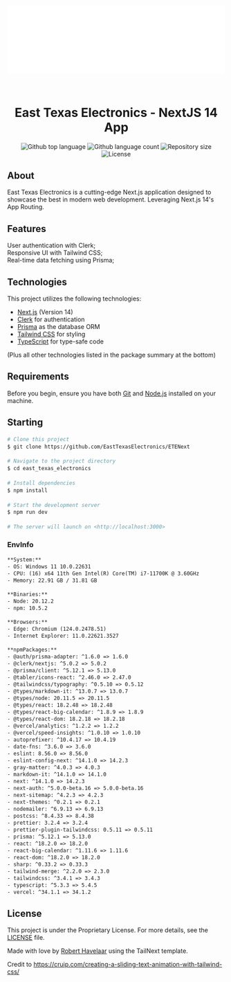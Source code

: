 <div align="center" id="top"> 
  <!-- You can add a representative image or gif of the application here -->
  <img src="/src/assets/images/Brand Kit/Logo Files/Logo_White_Blue/Logo_White_Blue.png" alt="ETE LOGO" />

  &#xa0;
</div>

<h1 align="center">East Texas Electronics - NextJS 14 App</h1>

<p align="center">
  <img alt="Github top language" src="https://img.shields.io/github/languages/top/EastTexasElectronics/ETENext?color=56BEB8">
  <img alt="Github language count" src="https://img.shields.io/github/languages/count/EastTexasElectronics/ETENext?color=56BEB8">
  <img alt="Repository size" src="https://img.shields.io/github/repo-size/EastTexasElectronics/ETENext?color=56BEB8">
  <img alt="License" src="https://img.shields.io/github/license/EastTexasElectronics/ETENext?color=56BEB8">
</p>

## About ##

East Texas Electronics is a cutting-edge Next.js application designed to showcase the best in modern web development. Leveraging Next.js 14's App Routing.

## Features ##

User authentication with Clerk;\
Responsive UI with Tailwind CSS;\
Real-time data fetching using Prisma;

## Technologies ##

This project utilizes the following technologies:

- [Next.js](https://nextjs.org/) (Version 14)
- [Clerk](https://clerk.dev/) for authentication
- [Prisma](https://www.prisma.io/) as the database ORM
- [Tailwind CSS](https://tailwindcss.com/) for styling
- [TypeScript](https://www.typescriptlang.org/) for type-safe code

(Plus all other technologies listed in the package summary at the bottom)

## Requirements ##

Before you begin, ensure you have both [Git](https://git-scm.com) and [Node.js](https://nodejs.org/en/) installed on your machine.

## Starting ##

```bash
# Clone this project
$ git clone https://github.com/EastTexasElectronics/ETENext

# Navigate to the project directory
$ cd east_texas_electronics

# Install dependencies
$ npm install

# Start the development server
$ npm run dev

# The server will launch on <http://localhost:3000>
```

### EnvInfo

```
**System:**
- OS: Windows 11 10.0.22631
- CPU: (16) x64 11th Gen Intel(R) Core(TM) i7-11700K @ 3.60GHz
- Memory: 22.91 GB / 31.81 GB 

**Binaries:**
- Node: 20.12.2
- npm: 10.5.2

**Browsers:**
- Edge: Chromium (124.0.2478.51)
- Internet Explorer: 11.0.22621.3527

**npmPackages:**
- @auth/prisma-adapter: ^1.6.0 => 1.6.0
- @clerk/nextjs: ^5.0.2 => 5.0.2
- @prisma/client: ^5.12.1 => 5.13.0
- @tabler/icons-react: ^2.46.0 => 2.47.0
- @tailwindcss/typography: ^0.5.10 => 0.5.12
- @types/markdown-it: ^13.0.7 => 13.0.7
- @types/node: 20.11.5 => 20.11.5
- @types/react: 18.2.48 => 18.2.48
- @types/react-big-calendar: ^1.8.9 => 1.8.9
- @types/react-dom: 18.2.18 => 18.2.18
- @vercel/analytics: ^1.2.2 => 1.2.2
- @vercel/speed-insights: ^1.0.10 => 1.0.10
- autoprefixer: ^10.4.17 => 10.4.19
- date-fns: ^3.6.0 => 3.6.0
- eslint: 8.56.0 => 8.56.0
- eslint-config-next: ^14.1.0 => 14.2.3
- gray-matter: ^4.0.3 => 4.0.3
- markdown-it: ^14.1.0 => 14.1.0
- next: ^14.1.0 => 14.2.3
- next-auth: ^5.0.0-beta.16 => 5.0.0-beta.16
- next-sitemap: ^4.2.3 => 4.2.3
- next-themes: ^0.2.1 => 0.2.1
- nodemailer: ^6.9.13 => 6.9.13
- postcss: ^8.4.33 => 8.4.38
- prettier: 3.2.4 => 3.2.4
- prettier-plugin-tailwindcss: 0.5.11 => 0.5.11
- prisma: ^5.12.1 => 5.13.0
- react: ^18.2.0 => 18.2.0
- react-big-calendar: ^1.11.6 => 1.11.6
- react-dom: ^18.2.0 => 18.2.0
- sharp: ^0.33.2 => 0.33.3
- tailwind-merge: ^2.2.0 => 2.3.0
- tailwindcss: ^3.4.1 => 3.4.3
- typescript: ^5.3.3 => 5.4.5
- vercel: ^34.1.1 => 34.1.2
```
##  License ##

This project is under the Proprietary License. For more details, see the [LICENSE](LICENSE.md) file.

Made with love by <a href="https://github.com/EastTexasElectronics" target="_blank">Robert Havelaar</a> using the TailNext template.

Credit to https://cruip.com/creating-a-sliding-text-animation-with-tailwind-css/
